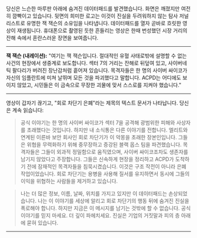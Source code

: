 당신은 느슨한 마루판 아래에 숨겨진 데이터패드를 발견했습니다. 화면은 깨졌지만 여전히 깜빡이고 있습니다. 뒷면의 희미한 로고는 이것이 진실을 두려워하지 않는 탐사 저널리스트로 유명한 잭 잭슨의 소유임을 나타냅니다. 데이터패드를 열자 곧바로 흐릿한 영상이 재생됩니다. 휴대폰으로 촬영된 듯한 흔들리는 영상은 한때 번성했던 시장 거리의 잔해 속에서 혼란스러운 장면을 보여줍니다.

---

**잭 잭슨 (내레이션):** "여기는 잭 잭슨입니다. 절대적인 유혈 사태로밖에 설명할 수 없는 사건의 현장에서 생중계로 보도합니다. 섹터 7의 거리는 잔해로 뒤덮여 있고, 사이버네틱 팔다리가 버려진 장난감처럼 흩어져 있습니다. 목격자들은 한 명의 사이버 싸이코가 자신의 임플란트에 미쳐 날뛰며 모든 것을 파괴했다고 말합니다. ACPD는 어디에도 보이지 않았고, 시민들은 이 금속으로 무장한 괴물에 맞서 스스로를 지켜야 했습니다."

---

영상이 갑자기 끊기고, "회로 차단기 은폐"라는 제목의 텍스트 문서가 나타납니다. 당신은 계속 읽습니다:

> 공식 이야기는 한 명의 사이버 싸이코가 섹터 7을 공격해 광범위한 피해와 사상자를 초래했다는 것입니다. 하지만 내 소식통은 다른 이야기를 전합니다. 엘리트와 연계된 이른바 보안 회사인 회로 차단기가 이 악몽을 초래한 장본인입니다. 그들은 위협을 무력화하기 위해 중무장하고 증강된 블랙 옵스 팀을 파견했습니다. 목격자들은 그들이 외과적 정밀함으로 움직였으며, 사이버 싸이코조차도 생존자를 남기지 않았다고 주장합니다. 그들은 신속하게 현장을 정리하고 ACPD가 도착하기 전에 잠재적인 목격자들을 침묵시켰습니다. 이것은 구조 작전이 아니라 은폐 작업이었습니다. 회로 차단기는 용병을 사용해 질서를 유지하면서 동시에 그들의 이익을 위협하는 사람들을 제거하고 있습니다.

> 나는 더 많은 정보, 이름, 날짜, 위치를 가지고 있지만 이 데이터패드는 손상되었습니다. 나는 이 이야기를 세상에 알리고 회로 차단기의 행동 뒤에 숨겨진 진실을 폭로해야 합니다. 하지만 지금은 이 메시지를 남기는 것밖에 할 수 없습니다. 공식 이야기를 믿지 마세요. 더 깊이 파헤치세요. 진실은 기업의 거짓말과 피의 층 아래에 묻혀 있습니다.

---
